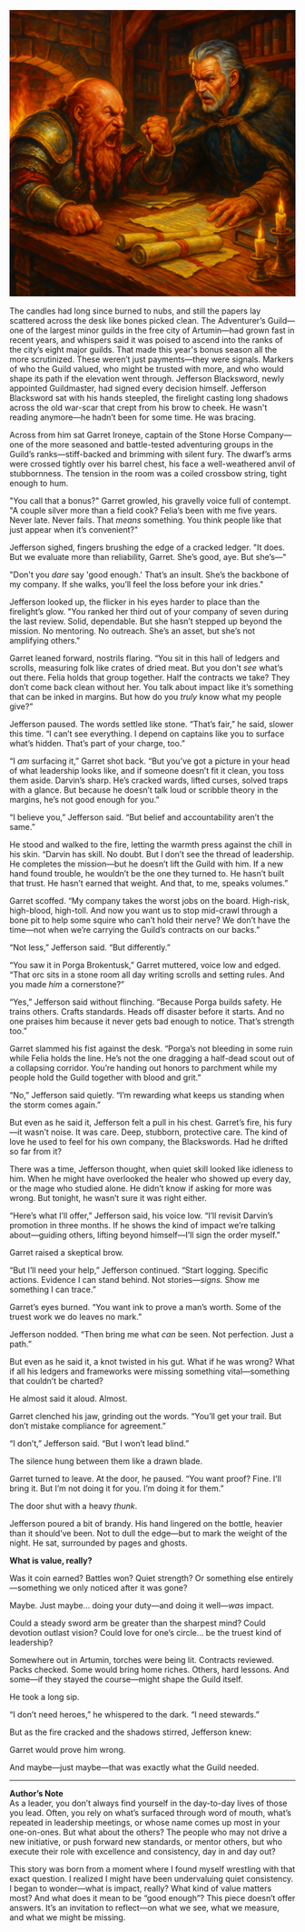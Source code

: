 ![The Meeting - An Examination of Value](themeeting.png)

The candles had long since burned to nubs, and still the papers lay scattered across the desk like bones picked clean. The Adventurer’s Guild—one of the largest minor guilds in the free city of Artumin—had grown fast in recent years, and whispers said it was poised to ascend into the ranks of the city’s eight major guilds. That made this year's bonus season all the more scrutinized. These weren’t just payments—they were signals. Markers of who the Guild valued, who might be trusted with more, and who would shape its path if the elevation went through. Jefferson Blacksword, newly appointed Guildmaster, had signed every decision himself. Jefferson Blacksword sat with his hands steepled, the firelight casting long shadows across the old war-scar that crept from his brow to cheek. He wasn't reading anymore—he hadn’t been for some time. He was bracing.

Across from him sat Garret Ironeye, captain of the Stone Horse Company—one of the more seasoned and battle-tested adventuring groups in the Guild’s ranks—stiff-backed and brimming with silent fury. The dwarf’s arms were crossed tightly over his barrel chest, his face a well-weathered anvil of stubbornness. The tension in the room was a coiled crossbow string, tight enough to hum.

"You call that a bonus?" Garret growled, his gravelly voice full of contempt. "A couple silver more than a field cook? Felia’s been with me five years. Never late. Never fails. That _means_ something. You think people like that just appear when it’s convenient?"

Jefferson sighed, fingers brushing the edge of a cracked ledger. "It does. But we evaluate more than reliability, Garret. She’s good, aye. But she’s—"

"Don't you _dare_ say 'good enough.' That’s an insult. She’s the backbone of my company. If she walks, you’ll feel the loss before your ink dries."

Jefferson looked up, the flicker in his eyes harder to place than the firelight’s glow. "You ranked her third out of your company of seven during the last review. Solid, dependable. But she hasn’t stepped up beyond the mission. No mentoring. No outreach. She’s an asset, but she’s not amplifying others."

Garret leaned forward, nostrils flaring. “You sit in this hall of ledgers and scrolls, measuring folk like crates of dried meat. But you don’t _see_ what’s out there. Felia holds that group together. Half the contracts we take? They don’t come back clean without her. You talk about impact like it’s something that can be inked in margins. But how do you _truly_ know what my people give?”

Jefferson paused. The words settled like stone. “That’s fair,” he said, slower this time. “I can’t see everything. I depend on captains like you to surface what’s hidden. That’s part of your charge, too.”

“I _am_ surfacing it,” Garret shot back. “But you’ve got a picture in your head of what leadership looks like, and if someone doesn’t fit it clean, you toss them aside. Darvin’s sharp. He’s cracked wards, lifted curses, solved traps with a glance. But because he doesn’t talk loud or scribble theory in the margins, he’s not good enough for you.”

“I believe you,” Jefferson said. “But belief and accountability aren’t the same.”

He stood and walked to the fire, letting the warmth press against the chill in his skin. “Darvin has skill. No doubt. But I don’t see the thread of leadership. He completes the mission—but he doesn’t lift the Guild with him. If a new hand found trouble, he wouldn’t be the one they turned to. He hasn’t built that trust. He hasn’t earned that weight. And that, to me, speaks volumes.”

Garret scoffed. “My company takes the worst jobs on the board. High-risk, high-blood, high-toll. And now you want us to stop mid-crawl through a bone pit to help some squire who can’t hold their nerve? We don’t have the time—not when we’re carrying the Guild’s contracts on our backs.”

“Not less,” Jefferson said. “But differently.”

“You saw it in Porga Brokentusk,” Garret muttered, voice low and edged. “That orc sits in a stone room all day writing scrolls and setting rules. And you made _him_ a cornerstone?”

“Yes,” Jefferson said without flinching. “Because Porga builds safety. He trains others. Crafts standards. Heads off disaster before it starts. And no one praises him because it never gets bad enough to notice. That’s strength too.”

Garret slammed his fist against the desk. “Porga’s not bleeding in some ruin while Felia holds the line. He’s not the one dragging a half-dead scout out of a collapsing corridor. You’re handing out honors to parchment while my people hold the Guild together with blood and grit.”

“No,” Jefferson said quietly. “I’m rewarding what keeps us standing when the storm comes again.”

But even as he said it, Jefferson felt a pull in his chest. Garret’s fire, his fury—it wasn’t noise. It was care. Deep, stubborn, protective care. The kind of love he used to feel for his own company, the Blackswords. Had he drifted so far from it?

There was a time, Jefferson thought, when quiet skill looked like idleness to him. When he might have overlooked the healer who showed up every day, or the mage who studied alone. He didn’t know if asking for more was wrong. But tonight, he wasn’t sure it was right either.

“Here’s what I’ll offer,” Jefferson said, his voice low. “I’ll revisit Darvin’s promotion in three months. If he shows the kind of impact we’re talking about—guiding others, lifting beyond himself—I’ll sign the order myself.”

Garret raised a skeptical brow.

“But I’ll need your help,” Jefferson continued. “Start logging. Specific actions. Evidence I can stand behind. Not stories—_signs._ Show me something I can trace.”

Garret’s eyes burned. “You want ink to prove a man’s worth. Some of the truest work we do leaves no mark.”

Jefferson nodded. “Then bring me what _can_ be seen. Not perfection. Just a path.”

But even as he said it, a knot twisted in his gut. What if he was wrong? What if all his ledgers and frameworks were missing something vital—something that couldn’t be charted?

He almost said it aloud. Almost.

Garret clenched his jaw, grinding out the words. “You’ll get your trail. But don’t mistake compliance for agreement.”

“I don’t,” Jefferson said. “But I won’t lead blind.”

The silence hung between them like a drawn blade.

Garret turned to leave. At the door, he paused. “You want proof? Fine. I’ll bring it. But I’m not doing it for you. I’m doing it for them.”

The door shut with a heavy _thunk_.

Jefferson poured a bit of brandy. His hand lingered on the bottle, heavier than it should’ve been. Not to dull the edge—but to mark the weight of the night. He sat, surrounded by pages and ghosts.

**What is value, really?**

Was it coin earned? Battles won? Quiet strength? Or something else entirely—something we only noticed after it was gone?

Maybe. Just maybe… doing your duty—and doing it well—_was_ impact.

Could a steady sword arm be greater than the sharpest mind? Could devotion outlast vision? Could love for one’s circle… be the truest kind of leadership?

Somewhere out in Artumin, torches were being lit. Contracts reviewed. Packs checked. Some would bring home riches. Others, hard lessons. And some—if they stayed the course—might shape the Guild itself.

He took a long sip.

“I don’t need heroes,” he whispered to the dark. “I need stewards.”

But as the fire cracked and the shadows stirred, Jefferson knew:

Garret would prove him wrong.

And maybe—just maybe—that was exactly what the Guild needed.

---

**Author’s Note**  
As a leader, you don’t always find yourself in the day-to-day lives of those you lead. Often, you rely on what’s surfaced through word of mouth, what’s repeated in leadership meetings, or whose name comes up most in your one-on-ones. But what about the others? The people who may not drive a new initiative, or push forward new standards, or mentor others, but who execute their role with excellence and consistency, day in and day out?

This story was born from a moment where I found myself wrestling with that exact question. I realized I might have been undervaluing quiet consistency. I began to wonder—what is impact, really? What kind of value matters most? And what does it mean to be “good enough”? This piece doesn’t offer answers. It’s an invitation to reflect—on what we see, what we measure, and what we might be missing.